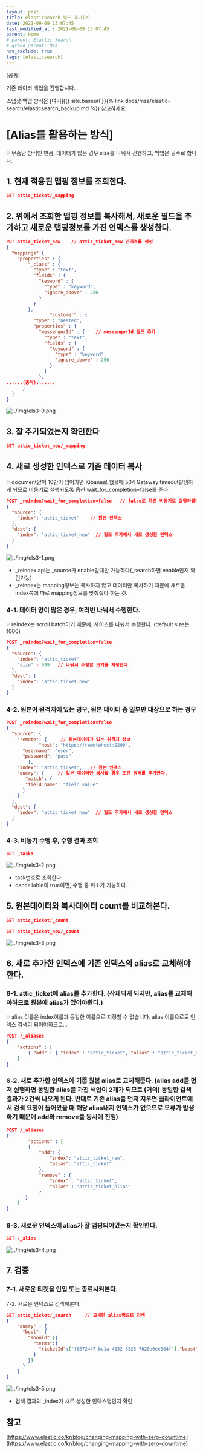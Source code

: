 ```yaml
---
layout: post
title: elasticsearch 필드 추가(2)
date: 2021-09-09 13:07:45
last_modified_at : 2021-09-09 13:07:45
parent: Home
# parent: Elastic Search
# grand_parent: Msa
nav_exclude: true
tags: [elasticsearch]
---
```


[공통] 

기존 데이터 백업을 진행합니다.

스냅샷 백업 방식은 [여기]({{ site.baseurl }}{% link docs/msa/elastic-search/elasticsearch_backup.md %}) 참고하세요.

# [Alias를 활용하는 방식]

<aside>
💡 무중단 방식인 만큼, 데이터가 많은 경우 size를 나눠서 진행하고, 백업은 필수로 합니다.

</aside>

## 1. 현재 적용된 맵핑 정보를 조회한다.

```json
GET attic_ticket/_mapping
```

## 2. 위에서 조회한 맵핑 정보를 복사해서, 새로운 필드을 추가하고 새로운 맵핑정보를 가진 인덱스를 생성한다.

```json
PUT attic_ticket_new    // attic_ticket_new 인덱스를 생성
{
  "mappings":{
    "properties" : {
        "_class" : {
          "type" : "text",
          "fields" : {
            "keyword" : {
              "type" : "keyword",
              "ignore_above" : 256
            }
          }
        },
				"customer" : {
          "type" : "nested",
          "properties" : {
            "messengerId" : {    // messengerId 필드 추가
              "type" : "text",
              "fields" : {
                "keyword" : {
                  "type" : "keyword",
                  "ignore_above" : 256
                }
              }
            },
......(중략).......
      }
  }
}
```

![../img/els3-0.png](../img/els3-0.png)

## 3. 잘 추가되었는지 확인한다

```json
GET attic_ticket_new/_mapping
```

## 4. 새로 생성한 인덱스로 기존 데이터 복사

<aside>
💡 document양이 10만이 넘어가면 Kibana로 했을때 504 Gateway timeout발생하게 되므로 비동기로 실행되도록 옵션  wait_for_completion=false를 준다.

</aside>

```json
POST _reindex?wait_for_completion=false   // false로 하면 비동기로 실행하겠다는 뜻
{
  "source": {
    "index": "attic_ticket"    // 원본 인덱스
  },
  "dest": {
    "index": "attic_ticket_new"  // 필드 추가해서 새로 생성한 인덱스
  }
}
```

![../img/els3-1.png](../img/els3-1.png)

- _reindex api는 _source가 enable일때만 가능하다(_search하면 enable인지 확인가능)
- _reindex는 mapping정보는 복사하지 않고 데이터만 복사하기 때문에 새로운 index쪽에 따로 mapping정보를 맞춰줘야 하는 것.

### 4-1. 데이터 양이 많은 경우, 여러번 나눠서 수행한다.

<aside>
💡 reindex는 scroll batch이기 때문에, 사이즈를 나눠서 수행한다. (default size는 1000)

</aside>

```json
POST _reindex?wait_for_completion=false
{
  "source": {
    "index": "attic_ticket"
    "size" : 999   // 나눠서 수행할 크기를 지정한다.
  },
  "dest": {
    "index": "attic_ticket_new" 
  }
}
```

### 4-2. 원본이 원격지에 있는 경우, 원본 데이터 중 일부만 대상으로 하는 경우

```json
POST _reindex?wait_for_completion=false
{
  "source": {
    "remote": {     // 원본데이터가 있는 원격지 정보
			"host": "https://remotehost:9200",
      "username": "user",
      "password": "pass"
		},
    "index": "attic_ticket",   // 원본 인덱스
    "query": {     // 일부 데이터만 복사할 경우 조건 쿼리를 추가한다.
       "match": {
       "field_name": "field_value"
      }
    }
  },
  "dest": {
    "index": "attic_ticket_new"  // 필드 추가해서 새로 생성한 인덱스
  }
}
```

### 4-3. 비동기 수행 후, 수행 결과 조회

```json
GET _tasks
```

![../img/els3-2.png](../img/els3-2.png)

- task번호로 조회한다.
- cancellable이 true이면, 수행 중 취소가 가능하다.

## 5.  원본데이터와 복사데이터 count를 비교해본다.

```json
GET attic_ticket/_count

GET attic_ticket_new/_count
```

![../img/els3-3.png](../img/els3-3.png)

## 6. 새로 추가한 인덱스에 기존 인덱스의 alias로 교체해야한다.

### 6-1. attic_ticket에 alias를 추가한다. (삭제되게 되지만, alias를 교체해야하므로 원본에 alias가 있어야한다.)

<aside>
💡 alias 이름은 index이름과 동일한 이름으로 지정할 수 없습니다.  alias 이름으로도 인덱스 검색이 되어야하므로...

</aside>

```json
POST /_aliases
{
    "actions" : [
        { "add" : { "index" : "attic_ticket", "alias" : "attic_ticket_alias" } }
    ]
}
```

### 6-2. 새로 추가한 인덱스에 기존 원본 alias로 교체해준다. (alias add를 먼저 실행하면 동일한 alias를 가진 색인이 2개가 되므로 (거의) 동일한 검색결과가 2건씩 나오게 된다. 반대로 기존 alias를 먼저 지우면 클라이언트에서 검색 요청이 들어왔을 때 해당 alias내지 인덱스가 없으므로 오류가 발생하기 때문에 add와 remove를 동시에 진행)

```json
POST /_aliases
{
		"actions" : [
        {
            "add": {
                "index": "attic_ticket_new",
                "alias": "attic_ticket"
            },
            "remove" : {
                "index" : "attic_ticket",
                "alias" : "attic_ticket_alias"
            }
       }
    ]
}
```

### 6-3. 새로운 인덱스에 alias가 잘 맵핑되어있는지 확인한다.

```json
GET /_alias
```

![../img/els3-4.png](../img/els3-4.png)

## 7. 검증

### 7-1. 새로운 티켓을 인입 또는 종료시켜본다.

7-2. 새로운 인덱스로 검색해본다.

```json
GET attic_ticket/_search     // 교체한 alias명으로 검색
{
    "query" : {
      "bool": {
        "should":[{
          "terms":{
            "ticketId":["f6872447-be1a-4152-8325-7620a6ee084f"],"boost":1.0
          }
        }]
      }
    }
}
```

![../img/els3-5.png](../img/els3-5.png)

- 검색 결과의 _index가 새로 생성한 인덱스명인지 확인

## 참고

[https://www.elastic.co/kr/blog/changing-mapping-with-zero-downtime](https://www.elastic.co/kr/blog/changing-mapping-with-zero-downtime)